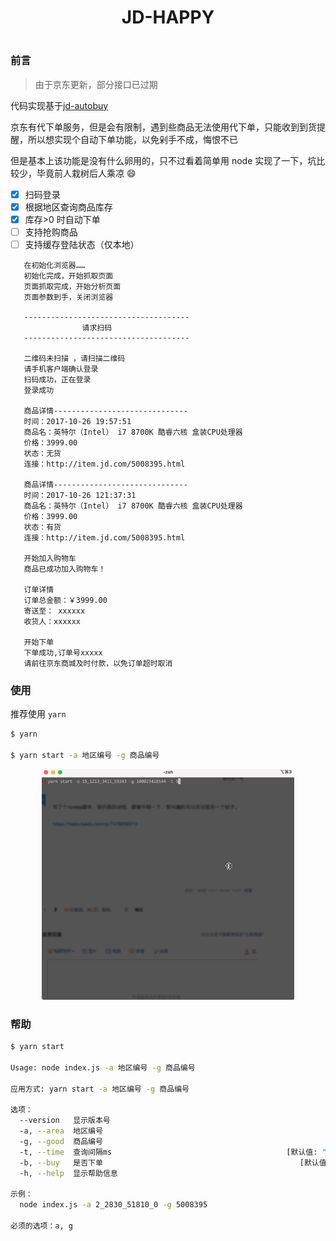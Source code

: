 <h1 align="center">JD-HAPPY<h1>

### 前言

> 由于京东更新，部分接口已过期

代码实现基于[jd-autobuy](https://github.com/Adyzng/jd-autobuy)

京东有代下单服务，但是会有限制，遇到些商品无法使用代下单，只能收到到货提醒，所以想实现个自动下单功能，以免剁手不成，悔恨不已

但是基本上该功能是没有什么卵用的，只不过看着简单用 node 实现了一下，坑比较少，毕竟前人栽树后人乘凉 :smile:

- [x] 扫码登录
- [x] 根据地区查询商品库存
- [x] 库存>0 时自动下单
- [ ] 支持抢购商品
- [ ] 支持缓存登陆状态（仅本地）

```
   在初始化浏览器……
   初始化完成，开始抓取页面
   页面抓取完成，开始分析页面
   页面参数到手，关闭浏览器

   -------------------------------------
                请求扫码
   -------------------------------------

   二维码未扫描 ，请扫描二维码
   请手机客户端确认登录
   扫码成功，正在登录
   登录成功

   商品详情------------------------------
   时间：2017-10-26 19:57:51
   商品名：英特尔（Intel） i7 8700K 酷睿六核 盒装CPU处理器
   价格：3999.00
   状态：无货
   连接：http://item.jd.com/5008395.html

   商品详情------------------------------
   时间：2017-10-26 121:37:31
   商品名：英特尔（Intel） i7 8700K 酷睿六核 盒装CPU处理器
   价格：3999.00
   状态：有货
   连接：http://item.jd.com/5008395.html

   开始加入购物车
   商品已成功加入购物车！

   订单详情
   订单总金额：￥3999.00
   寄送至： xxxxxx
   收货人：xxxxxx

   开始下单
   下单成功,订单号xxxxx
   请前往京东商城及时付款，以免订单超时取消
```

### 使用

推荐使用 `yarn`

```bash
$ yarn

$ yarn start -a 地区编号 -g 商品编号
```

<p align="center">
<img src="./demo.gif" width="80%"/>
</p>

### 帮助

```bash
$ yarn start

Usage: node index.js -a 地区编号 -g 商品编号

应用方式: yarn start -a 地区编号 -g 商品编号

选项：
  --version   显示版本号                                                  [布尔]
  -a, --area  地区编号                                                    [必需]
  -g, --good  商品编号                                                    [必需]
  -t, --time  查询间隔ms                                       [默认值: "10000"]
  -b, --buy   是否下单                                            [默认值: true]
  -h, --help  显示帮助信息                                                [布尔]

示例：
  node index.js -a 2_2830_51810_0 -g 5008395

必须的选项：a, g
```
